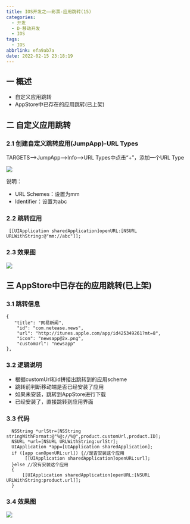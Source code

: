 ```yaml
---
title: IOS开发之——彩票-应用跳转(15)
categories:
  - 开发
  - D-移动开发
  - IOS
tags:
  - IOS
abbrlink: efa9ab7a
date: 2022-02-15 23:18:19
---
```

## 一 概述

* 自定义应用跳转
* AppStore中已存在的应用跳转(已上架)

<!--more-->

## 二 自定义应用跳转

### 2.1 创建自定义跳转应用(JumpApp)-URL Types

TARGETS——>JumpApp——>Info——>URL Types中点击“+”，添加一个URL Type

![][1]



说明：

* URL Schemes：设置为mm
* Identifier：设置为abc

### 2.2 跳转应用

```
 [[UIApplication sharedApplication]openURL:[NSURL URLWithString:@"mm://abc"]];
```

### 2.3 效果图
![][2]

## 三 AppStore中已存在的应用跳转(已上架)

### 3.1 跳转信息

```
{
   "title": "网易新闻", 
    "id": "com.netease.news", 
    "url": "http://itunes.apple.com/app/id425349261?mt=8", 
    "icon": "newsapp@2x.png", 
    "customUrl": "newsapp"
},
```

### 3.2 逻辑说明

* 根据customUrl和id拼接出跳转到的应用scheme
* 跳转前判断移动端是否已经安装了应用
* 如果未安装，跳转到AppStore进行下载
* 已经安装了，直接跳转到应用界面

### 3.3 代码

```
  NSString *urlStr=[NSString stringWithFormat:@"%@://%@",product.customUrl,product.ID];
  NSURL *url=[NSURL URLWithString:urlStr];
  UIApplication *app=[UIApplication sharedApplication];
  if ([app canOpenURL:url]) {//是否安装这个应用
       [[UIApplication sharedApplication]openURL:url];
  }else //没有安装这个应用
  {
      [[UIApplication sharedApplication]openURL:[NSURL URLWithString:product.url]];
  }
```

### 3.4 效果图
![][3]



[1]:https://raw.githubusercontent.com/PGzxc/CDN/master/blog-ios/ios-caipiao-jumpapp-url-types.png
[2]:https://raw.githubusercontent.com/PGzxc/CDN/master/blog-ios/ios-caipiao-jumpapp-define-sample.gif
[3]:https://raw.githubusercontent.com/PGzxc/CDN/master/blog-ios/ios-caipiao-jumpapp-appstore-sample.gif